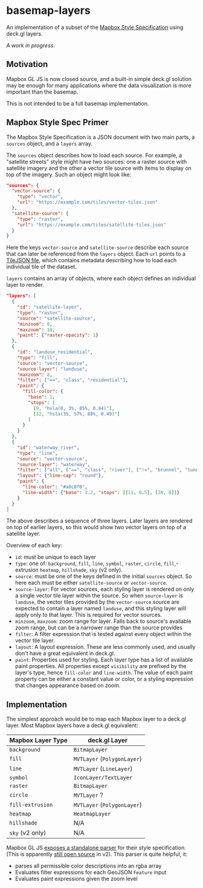 # basemap-layers

An implementation of a subset of the [Mapbox Style
Specification][mapbox_style_spec] using deck.gl layers.

_A work in progress_.

[mapbox_style_spec]: https://docs.mapbox.com/mapbox-gl-js/style-spec/

## Motivation

Mapbox GL JS is now closed source, and a built-in simple deck.gl solution may be
enough for many applications where the data visualization is more important than
the basemap.

This is not intended to be a full basemap implementation.

## Mapbox Style Spec Primer

The Mapbox Style Specification is a JSON document with two main parts, a `sources` object, and a `layers` array.

The `sources` object describes how to load each source. For example, a
"satellite streets" style might have two sources: one a raster source with
satellite imagery and the other a vector tile source with items to display on
top of the imagery. Such an object might look like:

```json
"sources": {
  "vector-source": {
    "type": "vector",
    "url": "https://example.com/tiles/vector-tiles.json"
  },
  "satellite-source": {
    "type": "raster",
    "url": "https://example.com/tiles/satellite-tiles.json"
  }
}
```

Here the keys `vector-source` and `satellite-source` describe each source that
can later be referenced from the `layers` object. Each `url` points to a
[TileJSON file][tilejson], which contains metadata describing how to load each
individual tile of the dataset.

[tilejson]: https://github.com/mapbox/tilejson-spec/blob/master/2.2.0/README.md

`layers` contains an array of objects, where each object defines an individual layer to render.

```json
"layers": [
  {
    "id": "satellite-layer",
    "type": "raster",
    "source": "satellite-source",
    "minzoom": 0,
    "maxzoom": 18,
    "paint": {"raster-opacity": 1}
  },
  {
    "id": "landuse_residential",
    "type": "fill",
    "source": "vector-source",
    "source-layer": "landuse",
    "maxzoom": 8,
    "filter": ["==", "class", "residential"],
    "paint": {
      "fill-color": {
        "base": 1,
        "stops": [
          [9, "hsla(0, 3%, 85%, 0.84)"],
          [12, "hsla(35, 57%, 88%, 0.49)"]
        ]
      }
    }
  },
  {
    "id": "waterway_river",
    "type": "line",
    "source": "vector-source",
    "source-layer": "waterway",
    "filter": ["all", ["==", "class", "river"], ["!=", "brunnel", "tunnel"]],
    "layout": {"line-cap": "round"},
    "paint": {
      "line-color": "#a0c8f0",
      "line-width": {"base": 1.2, "stops": [[11, 0.5], [20, 6]]}
    }
  }
]
```

The above describes a sequence of three layers. Later layers are rendered on top
of earlier layers, so this would show two vector layers on top of a satellite
layer.

Overview of each key:

- `id`: must be unique to each layer
- `type`: one of: `background`, `fill`, `line`, `symbol`, `raster`, `circle`, `fill`,-extrusion `heatmap`, `hillshade`, `sky` (v2 only).
- `source`: must be one of the keys defined in the initial `sources` object. So here each must be either `satellite-source` or `vector-source`.
- `source-layer`: For vector sources, each styling layer is rendered on only a single vector tile layer within the source. So when `source-layer` is `landuse`, the vector tiles provided by the `vector-source` source are expected to contain a layer named `landuse`, and this styling layer will apply only to that layer. This is required for vector sources.
- `minzoom`, `maxzoom`: zoom range for layer. Falls back to source's available zoom range, but can be a narrower range than the source provides
- `filter`: A filter expression that is tested against every object within the vector tile layer.
- `layout`: A layout expression. These are less commonly used, and usually don't have a great equivalent in deck.gl.
- `paint`: Properties used for styling. Each layer type has a list of available paint properties. All properties except `visibility` are prefixed by the layer's type, hence `fill-color` and `line-width`. The value of each paint property can be either a constant value or color, or a styling expression that changes appearance based on zoom.

## Implementation

The simplest approach would be to map each Mapbox layer to a deck.gl layer. Most
Mapbox layers have a deck.gl equivalent:

| Mapbox Layer Type | deck.gl Layer               |
| ----------------- | --------------------------- |
| `background`      | `BitmapLayer`               |
| `fill`            | `MVTLayer` (`PolygonLayer`) |
| `line`            | `MVTLayer` (`LineLayer`)    |
| `symbol`          | `IconLayer/TextLayer`       |
| `raster`          | `BitmapLayer`               |
| `circle`          | `MVTLayer` ?                |
| `fill-extrusion`  | `MVTLayer` (`PolygonLayer`) |
| `heatmap`         | `HeatmapLayer`              |
| `hillshade`       | N/A                         |
| `sky` (v2 only)   | N/A                         |

Mapbox GL JS [exposes a standalone parser][mapbox-style-spec-js] for their style specification. (This is apparently [still open source][mapbox-style-spec-js-license] in v2). This parser is quite helpful, it:

- parses all permissible color descriptions into an rgba array
- Evaluates filter expressions for each GeoJSON `Feature` input
- Evaluates paint expressions given the zoom level

[mapbox-style-spec-js]: https://github.com/mapbox/mapbox-gl-js/blob/main/src/style-spec/README.md
[mapbox-style-spec-js-license]: https://github.com/mapbox/mapbox-gl-js/blob/0063cbd10a97218fb6a0f64c99bf18609b918f4c/src/style-spec/package.json#L11
